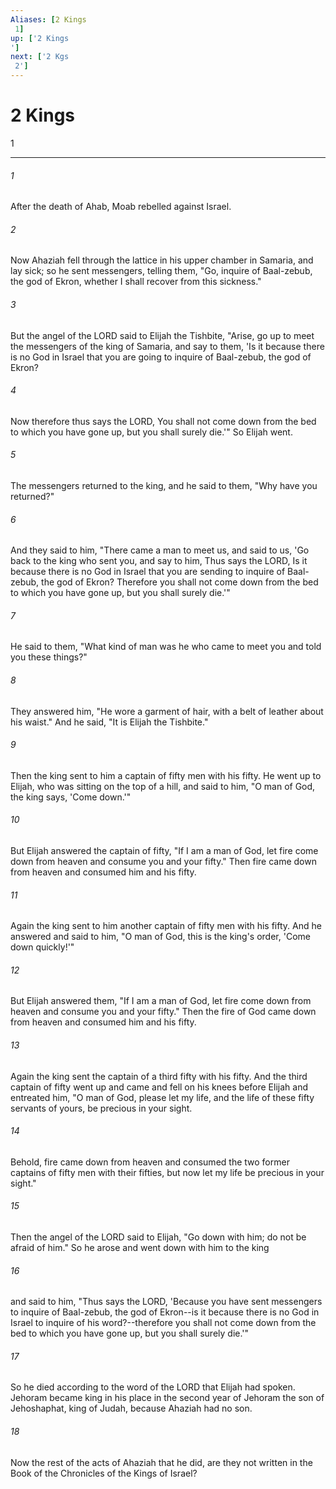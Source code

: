 ```yaml
---
Aliases: [2 Kings 1]
up: ['2 Kings']
next: ['2 Kgs 2']
---
```

# 2 Kings 1

***
 

###### 1 
After the death of Ahab, Moab rebelled against Israel.  

###### 2 
Now Ahaziah fell through the lattice in his upper chamber in Samaria, and lay sick; so he sent messengers, telling them, "Go, inquire of Baal-zebub, the god of Ekron, whether I shall recover from this sickness."  

###### 3 
But the angel of the LORD said to Elijah the Tishbite, "Arise, go up to meet the messengers of the king of Samaria, and say to them, 'Is it because there is no God in Israel that you are going to inquire of Baal-zebub, the god of Ekron?  

###### 4 
Now therefore thus says the LORD, You shall not come down from the bed to which you have gone up, but you shall surely die.'" So Elijah went.  

###### 5 
The messengers returned to the king, and he said to them, "Why have you returned?"  

###### 6 
And they said to him, "There came a man to meet us, and said to us, 'Go back to the king who sent you, and say to him, Thus says the LORD, Is it because there is no God in Israel that you are sending to inquire of Baal-zebub, the god of Ekron? Therefore you shall not come down from the bed to which you have gone up, but you shall surely die.'"  

###### 7 
He said to them, "What kind of man was he who came to meet you and told you these things?"  

###### 8 
They answered him, "He wore a garment of hair, with a belt of leather about his waist." And he said, "It is Elijah the Tishbite."  

###### 9 
Then the king sent to him a captain of fifty men with his fifty. He went up to Elijah, who was sitting on the top of a hill, and said to him, "O man of God, the king says, 'Come down.'"  

###### 10 
But Elijah answered the captain of fifty, "If I am a man of God, let fire come down from heaven and consume you and your fifty." Then fire came down from heaven and consumed him and his fifty.  

###### 11 
Again the king sent to him another captain of fifty men with his fifty. And he answered and said to him, "O man of God, this is the king's order, 'Come down quickly!'"  

###### 12 
But Elijah answered them, "If I am a man of God, let fire come down from heaven and consume you and your fifty." Then the fire of God came down from heaven and consumed him and his fifty.  

###### 13 
Again the king sent the captain of a third fifty with his fifty. And the third captain of fifty went up and came and fell on his knees before Elijah and entreated him, "O man of God, please let my life, and the life of these fifty servants of yours, be precious in your sight.  

###### 14 
Behold, fire came down from heaven and consumed the two former captains of fifty men with their fifties, but now let my life be precious in your sight."  

###### 15 
Then the angel of the LORD said to Elijah, "Go down with him; do not be afraid of him." So he arose and went down with him to the king  

###### 16 
and said to him, "Thus says the LORD, 'Because you have sent messengers to inquire of Baal-zebub, the god of Ekron--is it because there is no God in Israel to inquire of his word?--therefore you shall not come down from the bed to which you have gone up, but you shall surely die.'"  

###### 17 
So he died according to the word of the LORD that Elijah had spoken. Jehoram became king in his place in the second year of Jehoram the son of Jehoshaphat, king of Judah, because Ahaziah had no son.  

###### 18 
Now the rest of the acts of Ahaziah that he did, are they not written in the Book of the Chronicles of the Kings of Israel?
